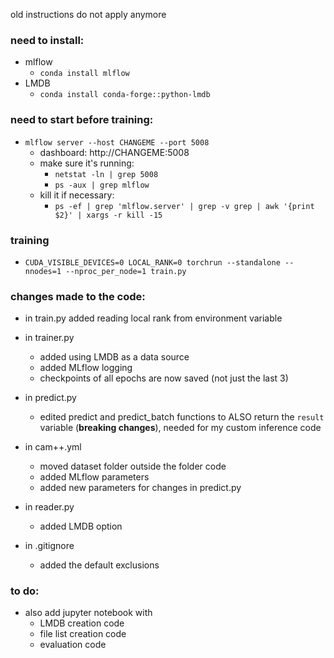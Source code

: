 old instructions do not apply anymore

### need to install:

- mlflow
  - `conda install mlflow`
- LMDB
  - `conda install conda-forge::python-lmdb`

### need to start before training:

- `mlflow server --host CHANGEME --port 5008`
  - dashboard: http://CHANGEME:5008
  - make sure it's running:
    - `netstat -ln | grep 5008`
    - `ps -aux | grep mlflow`
  - kill it if necessary:
    - `ps -ef | grep 'mlflow.server' | grep -v grep | awk '{print $2}' | xargs -r kill -15`

### training

- `CUDA_VISIBLE_DEVICES=0 LOCAL_RANK=0 torchrun --standalone --nnodes=1 --nproc_per_node=1 train.py`

### changes made to the code:

- in train.py added reading local rank from environment variable

- in trainer.py

  - added using LMDB as a data source
  - added MLflow logging
  - checkpoints of all epochs are now saved (not just the last 3)

- in predict.py

  - edited predict and predict_batch functions to ALSO return the `result` variable (**breaking changes**), needed for my custom inference code

- in cam++.yml

  - moved dataset folder outside the folder code
  - added MLflow parameters
  - added new parameters for changes in predict.py

- in reader.py

  - added LMDB option

- in .gitignore

  - added the default exclusions

### to do:

- also add jupyter notebook with
  - LMDB creation code
  - file list creation code
  - evaluation code
